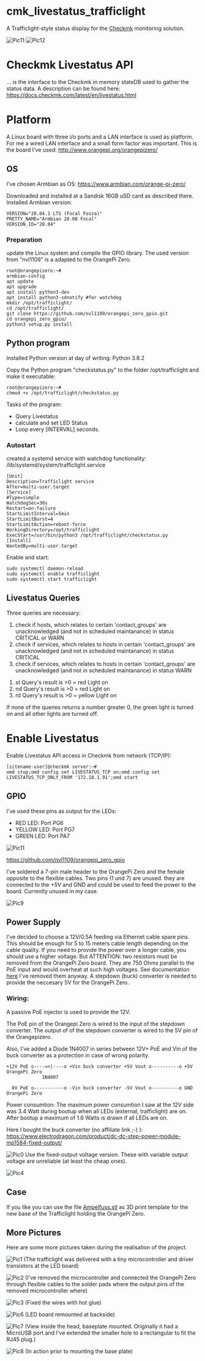 # cmk_livestatus_trafficlight
A Trafficlight-style status display for the [Checkmk](https://checkmk.com/) monitoring solution.

![Pic11](pics/11.jpg)
![Pic12](pics/12.jpg)

# Checkmk Livestatus API
... is the interface to the Checkmk in memory stateDB used to gather the status data.
A description can be found here:
https://docs.checkmk.com/latest/en/livestatus.html


# Platform
A Linux board with three i/o ports and a LAN interface is used as platform. For me a wired LAN interface and a small form factor was important. 
This is the board I've used:
http://www.orangepi.org/orangepizero/

## OS
I've chosen Armbian as OS:
https://www.armbian.com/orange-pi-zero/

Downloaded and installed at a Sandisk 16GB uSD card as described there.
Installed Armbian version:

    VERSION="20.04.1 LTS (Focal Fossa)"
    PRETTY_NAME="Armbian 20.08 Focal"
    VERSION_ID="20.04"

### Preparation
update the Linux system and compile the GPIO library. The used version from "nvl1109" is a adapted to the OrangePi Zero.
```
root@orangepizero:~# 
armbian-config
apt update
apt upgrade
apt install python3-dev
apt install python3-sdnotify #for watchdog
mkdir /opt/trafficlight/
cd /opt/trafficlight/
git clone https://github.com/nvl1109/orangepi_zero_gpio.git
cd orangepi_zero_gpio/
python3 setup.py install
```
## Python program
Installed Python version at day of writing: Python 3.8.2

Copy the Python program "checkstatus.py" to the folder /opt/trafficlight and make it executable:

    root@orangepizero:~#
    chmod +x /opt/trafficlight/checkstatus.py

Tasks of the program: 

 - Query Livestatus
 - calculate and set LED Status
 - Loop every [INTERVAL] seconds.

### Autostart
created a systemd service with watchdog functionality:
/lib/systemd/system/trafficlight.service
```
[Unit]
Description=Trafficlight service
After=multi-user.target
[Service]
#Type=simple
WatchdogSec=30s
Restart=on-failure
StartLimitInterval=5min
StartLimitBurst=4
StartLimitAction=reboot-force
WorkingDirectory=/opt/trafficlight
ExecStart=/usr/bin/python3 /opt/trafficlight/checkstatus.py
[Install]
WantedBy=multi-user.target

```

Enable and start:
```
sudo systemctl daemon-reload
sudo systemctl enable trafficlight
sudo systemctl start trafficlight
```

## Livestatus Queries
Three queries are necessary:
1) check if hosts, which relates to certain 'contact_groups' are unacknowledged (and not in scheduled maintanance) in status CRITICAL or WARN
2) check if services, which relates to hosts in certain 'contact_groups' are unacknowledged (and not in scheduled maintanance) in status CRITICAL
3) check if services, which relates to hosts in certain 'contact_groups' are unacknowledged (and not in scheduled maintanance) in status WARN

 1. st Query's result is >0 = red Light on
 2. nd Query's result is >0 = red Light on
 3. rd Query's result is >0 = yellow Light on

If none of the queries returns a number greater 0, the green light is turned on and all other lights are turned off.

# Enable Livestatus
Enable Livestatus API access in Checkmk from network (TCP/IP):

    [sitename-user]@checkmk server:~#
    omd stop;omd config set LIVESTATUS_TCP on;omd config set LIVESTATUS_TCP_ONLY_FROM '172.18.1.91';omd start

## GPIO

I've used these pins as output for the LEDs:
 - RED LED: Port PG6
 - YELLOW LED: Port PG7
 - GREEN LED: Port PA7

![Pic11](pics/Orange-Pi-Zero-Pinout.jpg)

https://github.com/nvl1109/orangepi_zero_gpio

I've soldered a 7-pin male header to the OrangePi Zero and the female opposite to the flexible cables. Two pins (1 und 7) are unused. they are connected to the +5V and GND and could be used to feed the power to the board. Currently unused in my case.

![Pic9](pics/9.jpg)

## Power Supply

I've decided to choose a 12V/0.5A feeding via Ethernet cable spare pins. This should be enough for 5 to 15 meters cable length depending on the cable quality. If you need to provide the power over a longer cable, you should use a higher voltage. 
But ATTENTION: two resistors must be removed from the OrangePi Zero board. They are 750 Ohms parallel to the PoE input and would overheat at such high voltages. See documentation [here](https://linux-sunxi.org/Xunlong_Orange_Pi_Zero#Passive_PoE)
I've removed them anyway.
A stepdown (buck) converter is needed to provide the neccesary 5V for the OrangePi Zero.

### Wiring:

A passive PoE injector is used to provide the 12V.

The PoE pin of the Orangepi Zero is wired to the input of the stepdown converter. The output of of the stepdown converter is wired to the 5V pin of the Orangepizero.

Also, I've added a Diode 1N4007 in series between 12V+ PoE and Vin of the buck converter as a protection in case of wrong polarity.
```
+12V PoE o----=>|----o +Vin buck converter +5V Vout o----------o +5V OrangePi Zero
             1N4007
             
  0V PoE o-----------o -Vin buck converter -5V Vout o----------o GND OrangePi Zero
```
Power consumtion: The maximum power consumtion I saw at the 12V side was 3.4 Watt during bootup when all LEDs (external, trafficlight) are on. After bootup a maximum of 1.6 Watts is drawn if all LEDs are on.

Here I bought the buck converter (no affiliate link ;-)  ):
https://www.electrodragon.com/product/dc-dc-step-power-module-mp1584-fixed-output/

![Pic0](pics/stepdown.PNG)
Use the fixed-output voltage version. These with variable output voltage are unreliable (at least the cheap ones).

![Pic4](pics/4.jpg)

## Case
If you like you can use the file [Ampelfuss.stl](https://github.com/gituser-rk/cmk_livestatus_trafficlight/blob/master/Ampelfuss.stl "Ampelfuss.stl") as 3D print template for the new base of the Trafficlight holding the OrangePi Zero.

## More Pictures
Here are some more pictures taken during the realisation of the project.

![Pic1](pics/1.jpg)
(The trafficlight was delivered with a tiny microcontroller and driver transistors at the LED board)

![Pic2](pics/2.jpg)
(I've removed the microcontroller and connected the OrangePi Zero through flexible cables to the solder pads where the output pins of the removed microcontroller where)

![Pic3](pics/3.jpg)
(Fixed the wires with hot glue)

![Pic6](pics/6.jpg)
(LED board remounted at backside)

![Pic7](pics/7.jpg)
(View inside the head, baseplate mounted. Originally it had a MicroUSB port and I've extended the smaller hole to a rectangular to fit the RJ45 plug.)

![Pic8](pics/8.jpg)
(In action prior to mounting the base plate)
<!--stackedit_data:
eyJoaXN0b3J5IjpbLTEyNTg5NDAxNTIsMjg2MDkwNzgsLTEwOD
QzODg3OTUsLTQ3MDc2ODA0NCwtMjA2OTE5ODYyNiwtMjkzODI5
MTM2LC0yODU0MzYyNjMsLTE5NTYyMzQ1ODMsMTExMzE5ODQ2MS
wtMjU4NzMxMjkwLDE1MDQ5NDEzNTAsLTIwNTgzNjgxMzYsLTE2
Njk1MTk3MTksLTE1NDg3NjAxOTMsLTE4ODEyMTQyNjgsMTU4Mj
I4MzcxOCwxMDQ4MTk5OTkzXX0=
-->
